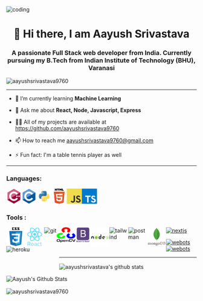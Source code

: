 <img src="https://64.media.tumblr.com/14cc45f9610a6ee341a45fd0d68f4dde/20d11b36022bca7b-bf/s640x960/67ab1db12ff73a530f649ac455c000945d99c0d6.gif" alt="coding" width="1000" height="500"/>


<h1 align="center"> 👋 Hi there, I am Aayush Srivastava </h1>

<h3 align="center">A passionate Full Stack web developer from India. Currently pursuing my B.Tech from Indian Institute of Technology (BHU), Varanasi</h3>

<p align="left"> <img src="https://komarev.com/ghpvc/?username=aayushsrivastava9760&label=Profile%20views&color=0e75b6&style=flat" alt="aayushsrivastava9760" /> </p>

<hr>

- 🌱 I’m currently learning **Machine Learning** 

- 💬 Ask me about **React, Node, Javascript, Express**

- 👨‍💻 All of my projects are available at https://github.com/aayushsrivastava9760

- 📫 How to reach me aayushsrivastava9760@gmail.com

- ⚡ Fun fact: I'm a table tennis player as well 

<hr>

<h3 align="left"> Languages: </h3>


<a href="https://www.w3schools.com/cpp/" target="_blank"> <img align="left" src="https://raw.githubusercontent.com/devicons/devicon/master/icons/cplusplus/cplusplus-original.svg" alt="cplusplus" width="40" height="40"/> </a>
<a href="https://www.cprogramming.com/" target="_blank"> <img align="left" src="https://raw.githubusercontent.com/devicons/devicon/master/icons/c/c-original.svg" alt="c" width="40" height="40"/> </a> 
<img align="left" src="https://raw.githubusercontent.com/github/explore/80688e429a7d4ef2fca1e82350fe8e3517d3494d/topics/python/python.png"
 width="40" height="40" />
<img align="left" src="https://raw.githubusercontent.com/github/explore/80688e429a7d4ef2fca1e82350fe8e3517d3494d/topics/html/html.png"
 width="40" height="40" />
<img align="left" src="https://raw.githubusercontent.com/github/explore/80688e429a7d4ef2fca1e82350fe8e3517d3494d/topics/javascript/javascript.png"
width="40" height="40" />  <img src="https://github.com/github/explore/raw/main/topics/typescript/typescript.png" width="40" height="40" />
 

<h3 align="left"> Tools : </h3>


<a href="https://www.w3schools.com/css/" target="_blank"> <img align="left" src="https://raw.githubusercontent.com/devicons/devicon/master/icons/css3/css3-original-wordmark.svg" alt="css3" width="50" height="50"/> </a>
<a href="https://reactjs.org/" target="_blank"> <img align="left" src="https://raw.githubusercontent.com/devicons/devicon/master/icons/react/react-original-wordmark.svg" alt="react" width="50" height="50"/> </a>
<a href="https://git-scm.com/" target="_blank"> <img src="https://raw.githubusercontent.com/rahul-jha98/github_readme_icons/main/language_and_tools/square/git-scm/git-scm.svg" align="left" alt="git" height='42px'/> </a>
<img align="left" src="https://github.com/github/explore/raw/main/topics/opencv/opencv.png" width="50" height="40" />
<a href="https://getbootstrap.com" target="_blank"> <img align="left" src="https://raw.githubusercontent.com/devicons/devicon/master/icons/bootstrap/bootstrap-plain-wordmark.svg" alt="bootstrap" width="40" height="40"/> </a>
<a href="https://nextjs.org/" target="_blank"> <img src="https://cdn.worldvectorlogo.com/logos/nextjs-3.svg" alt="nextjs" width="50" height="50"/> </a>
<a href="https://nodejs.org" target="_blank"> <img align="left" src="https://raw.githubusercontent.com/devicons/devicon/master/icons/nodejs/nodejs-original-wordmark.svg" alt="nodejs" width="50" height="50"/>
<a href="https://tailwindcss.com/" target="_blank"> <img align="left" src="https://www.vectorlogo.zone/logos/tailwindcss/tailwindcss-icon.svg" alt="tailwind" width="50" height="50"/> </a>
<a href="https://postman.com" target="_blank"><img align="left" src="https://www.vectorlogo.zone/logos/getpostman/getpostman-icon.svg" alt="postman" width="50" height="50" /></a>
<a href="https://www.mongodb.com/" target="_blank"><img align="left" src="https://raw.githubusercontent.com/devicons/devicon/master/icons/mongodb/mongodb-original-wordmark.svg" alt="mongoDB" width="50" height="50" /></a>
 <a href="www.heroku.com"><img align="left" src="https://upload.wikimedia.org/wikipedia/commons/thumb/e/ec/Heroku_logo.svg/2560px-Heroku_logo.svg.png" alt="heroku" width="140" height="50"  /> </a>
 
<a href="https://cyberbotics.com/" target="_blank"><img src="https://styles.redditmedia.com/t5_ojppm/styles/communityIcon_459yspyd67m11.png" alt="webots" width="50" height="50" /></a>
 <a href="https://pybullet.org/wordpress/" target="_blank"><img src="https://upload.wikimedia.org/wikipedia/commons/thumb/2/2e/Bullet_Physics_Logo.svg/1280px-Bullet_Physics_Logo.svg.png" alt="webots" width="110" height="50" /></a>
 
 <hr>
 
 <p><img align="center" src="https://github-readme-stats.vercel.app/api/top-langs/?username=anuraghazra&theme=tokyonight" alt="aayushsrivastava's github stats" /></p>
 
 <p><img align="center" src="https://github-readme-stats.vercel.app/api?username=aayushsrivastava9760&theme=tokyonight&show_icons=true" alt="Aayush's Github Stats" /></p>

 <p><img align="center" src="https://github-readme-streak-stats.herokuapp.com/?user=aayushsrivastava9760&theme=tokyonight" alt="aayushsrivastava9760" /></p>
